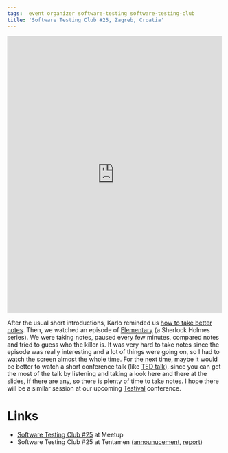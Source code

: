 ```yaml
---
tags:  event organizer software-testing software-testing-club
title: 'Software Testing Club #25, Zagreb, Croatia'
---
```

<iframe src="https://www.facebook.com/plugins/post.php?href=https%3A%2F%2Fwww.facebook.com%2Fmedia%2Fset%2F%3Fset%3Da.10154231215837290.1073741910.735252289%26type%3D3&width=500" width="500" height="646" style="border:none;overflow:hidden" scrolling="no" frameborder="0" allowTransparency="true"></iframe>

After the usual short introductions, Karlo reminded us [how to take better notes](http://www.wikihow.com/Take-Better-Notes). Then, we watched an episode of [Elementary](https://en.wikipedia.org/wiki/Elementary_%28TV_series%29) (a Sherlock Holmes series). We were taking notes, paused every few minutes, compared notes and tried to guess who the killer is. It was very hard to take notes since the episode was really interesting and a lot of things were going on, so I had to watch the screen almost the whole time. For the next time, maybe it would be better to watch a short conference talk (like [TED talk](https://www.ted.com/)), since you can get the most of the talk by listening and taking a look here and there at the slides, if there are any, so there is plenty of time to take notes. I hope there will be a similar session at our upcoming [Testival](http://www.testival.eu/) conference.

# Links

- [Software Testing Club #25](http://www.meetup.com/SoftwareTestingClub/events/231398850/) at Meetup
- Software Testing Club #25 at Tentamen ([announucement](http://blog.tentamen.eu/zagreb-stc-25-the-art-of-taking-notes/), [report](http://blog.tentamen.eu/report-on-zagreb-stc-25-workshop-the-art-of-taking-notes/))
